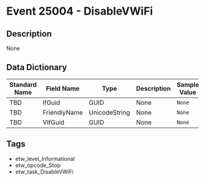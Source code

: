 # Event 25004 - DisableVWiFi

## Description
None

## Data Dictionary
|Standard Name|Field Name|Type|Description|Sample Value|
|---|---|---|---|---|
|TBD|IfGuid|GUID|None|`None`|
|TBD|FriendlyName|UnicodeString|None|`None`|
|TBD|VIfGuid|GUID|None|`None`|

## Tags
* etw_level_Informational
* etw_opcode_Stop
* etw_task_DisableVWiFi